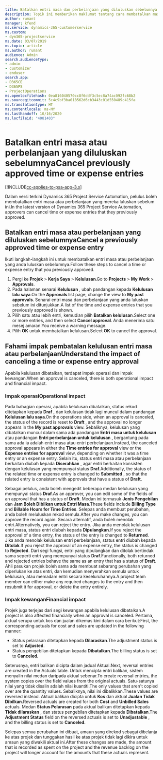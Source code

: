 ```yaml
---
title: Batalkan entri masa dan perbelanjaan yang diluluskan sebelumnya
description: Topik ini memberikan maklumat tentang cara membatalkan masa projek diluluskan dan transaksi perbelanjaan.
author: rumant
manager: kfend
ms.service: dynamics-365-customerservice
ms.custom:
- dyn365-projectservice
ms.date: 03/07/2019
ms.topic: article
ms.author: rumant
audience: Admin
search.audienceType:
- admin
- customizer
- enduser
search.app:
- D365CE
- D365PS
- ProjectOperations
ms.openlocfilehash: 0ea816040570cc8f6ddf3c5ec8a74ac092fc68b2
ms.sourcegitcommit: 5c4c9bf3ba018562d6cb3443c01d550489c415fa
ms.translationtype: HT
ms.contentlocale: ms-MY
ms.lasthandoff: 10/16/2020
ms.locfileid: "4081403"
---
```

# <a name="cancel-previously-approved-time-or-expense-entries"></a><span data-ttu-id="6b5c4-103">Batalkan entri masa atau perbelanjaan yang diluluskan sebelumnya</span><span class="sxs-lookup"><span data-stu-id="6b5c4-103">Cancel previously approved time or expense entries</span></span>

[!INCLUDE[cc-applies-to-psa-app-3.x](../includes/cc-applies-to-psa-app-3x.md)]

<span data-ttu-id="6b5c4-104">Dalam versi terkini Dynamics 365 Project Service Automation, pelulus boleh membatalkan entri masa atau perbelanjaan yang mereka luluskan sebelum ini.</span><span class="sxs-lookup"><span data-stu-id="6b5c4-104">In the latest version of Dynamics 365 Project Service Automation, approvers can cancel time or expense entries that they previously approved.</span></span>

## <a name="cancel-a-previously-approved-time-or-expense-entry"></a><span data-ttu-id="6b5c4-105">Batalkan entri masa atau perbelanjaan yang diluluskan sebelumnya</span><span class="sxs-lookup"><span data-stu-id="6b5c4-105">Cancel a previously approved time or expense entry</span></span>

<span data-ttu-id="6b5c4-106">Ikuti langkah-langkah ini untuk membatalkan entri masa atau perbelanjaan yang anda luluskan sebelumnya.</span><span class="sxs-lookup"><span data-stu-id="6b5c4-106">Follow these steps to cancel a time or expense entry that you previously approved.</span></span>

1. <span data-ttu-id="6b5c4-107">Pergi ke **Projek** \> **Kerja Saya** \> **Kelulusan**.</span><span class="sxs-lookup"><span data-stu-id="6b5c4-107">Go to **Projects** \> **My Work** \> **Approvals**.</span></span>
2. <span data-ttu-id="6b5c4-108">Pada halaman senarai **Kelulusan** , ubah pandangan kepada **Kelulusan lalu saya**.</span><span class="sxs-lookup"><span data-stu-id="6b5c4-108">On the **Approvals** list page, change the view to **My past approvals**.</span></span> <span data-ttu-id="6b5c4-109">Senarai entri masa dan perbelanjaan yang anda luluskan sebelum ini ditunjukkan.</span><span class="sxs-lookup"><span data-stu-id="6b5c4-109">A list of the time and expense entries that you previously approved is shown.</span></span>
3. <span data-ttu-id="6b5c4-110">Pilih satu atau lebih entri, kemudian pilih **Batalkan kelulusan**.</span><span class="sxs-lookup"><span data-stu-id="6b5c4-110">Select one or more entries, and then select **Cancel approval**.</span></span> <span data-ttu-id="6b5c4-111">Anda menerima satu mesej amaran.</span><span class="sxs-lookup"><span data-stu-id="6b5c4-111">You receive a warning message.</span></span>
4. <span data-ttu-id="6b5c4-112">Pilih **OK** untuk membatalkan kelulusan.</span><span class="sxs-lookup"><span data-stu-id="6b5c4-112">Select **OK** to cancel the approval.</span></span>

## <a name="understand-the-impact-of-canceling-a-time-or-expense-entry-approval"></a><span data-ttu-id="6b5c4-113">Fahami impak pembatalan kelulusan entri masa atau perbelanjaan</span><span class="sxs-lookup"><span data-stu-id="6b5c4-113">Understand the impact of canceling a time or expense entry approval</span></span>

<span data-ttu-id="6b5c4-114">Apabila kelulusan dibatalkan, terdapat impak operasi dan impak kewangan.</span><span class="sxs-lookup"><span data-stu-id="6b5c4-114">When an approval is canceled, there is both operational impact and financial impact.</span></span>

### <a name="operational-impact"></a><span data-ttu-id="6b5c4-115">Impak operasi</span><span class="sxs-lookup"><span data-stu-id="6b5c4-115">Operational impact</span></span>

<span data-ttu-id="6b5c4-116">Pada bahagian operasi, apabila kelulusan dibatalkan, status rekod ditetapkan kepada **Draf** , dan kelulusan tidak lagi muncul dalam pandangan **Kelulusan lalu saya**.</span><span class="sxs-lookup"><span data-stu-id="6b5c4-116">On the operations side, when an approval is canceled, the status of the record is reset to **Draft** , and the approval no longer appears in the **My past approvals** view.</span></span> <span data-ttu-id="6b5c4-117">Sebaliknya, kelulusan yang dibatalkan muncul dalam sama ada pandangan **Entri masa untuk kelulusan** atau pandangan **Entri perbelanjaan untuk kelulusan** , bergantung pada sama ada ia adalah entri masa atau entri perbelanjaan.</span><span class="sxs-lookup"><span data-stu-id="6b5c4-117">Instead, the canceled approval appears in either the **Time entries for approval** view or the **Expense entries for approval** view, depending on whether it was a time entry or an expense entry.</span></span> <span data-ttu-id="6b5c4-118">Selain itu, status entri masa atau perbelanjaan berkaitan diubah kepada **Diserahkan** , agar entri berkaitan konsisten dengan kelulusan yang mempunyai status **Draf**.</span><span class="sxs-lookup"><span data-stu-id="6b5c4-118">Additionally, the status of the related time or expense entry is changed to **Submitted** , so that the related entry is consistent with approvals that have a status of **Draft**.</span></span>

<span data-ttu-id="6b5c4-119">Sebagai pelulus, anda boleh mengedit beberapa medan kelulusan yang mempunyai status **Draf**.</span><span class="sxs-lookup"><span data-stu-id="6b5c4-119">As an approver, you can edit some of the fields of an approval that has a status of **Draft**.</span></span> <span data-ttu-id="6b5c4-120">Medan ini termasuk **Jenis Pengebilan** dan **Jam Boleh Dibilkan untuk Entri Masa**.</span><span class="sxs-lookup"><span data-stu-id="6b5c4-120">These fields include **Billing Type** and **Billable Hours for Time Entries**.</span></span> <span data-ttu-id="6b5c4-121">Selepas anda membuat perubahan, anda boleh meluluskan rekod semula.</span><span class="sxs-lookup"><span data-stu-id="6b5c4-121">After you make changes, you can approve the record again.</span></span> <span data-ttu-id="6b5c4-122">Secara alternatif, anda boleh menolak entri.</span><span class="sxs-lookup"><span data-stu-id="6b5c4-122">Alternatively, you can reject the entry.</span></span> <span data-ttu-id="6b5c4-123">Jika anda menolak kelulusan entri masa, status entri diubah kepada **Dipulangkan**.</span><span class="sxs-lookup"><span data-stu-id="6b5c4-123">If you reject the approval of a time entry, the status of the entry is changed to **Returned**.</span></span> <span data-ttu-id="6b5c4-124">Jika anda menolak kelulusan entri perbelanjaan, status entri diubah kepada **Ditolak**.</span><span class="sxs-lookup"><span data-stu-id="6b5c4-124">If you reject the approval of an expense entry, the status is changed to **Rejected**.</span></span> <span data-ttu-id="6b5c4-125">Dari segi fungsi, entri yang dipulangkan dan ditolak bertindak sama seperti entri yang mempunyai status **Draf**.</span><span class="sxs-lookup"><span data-stu-id="6b5c4-125">Functionally, both returned and rejected entries behave the same as an entry that has a status of **Draft**.</span></span> <span data-ttu-id="6b5c4-126">Ahli pasukan projek boleh sama ada membuat sebarang perubahan yang diperlukan ke atas entri, dan kemudian menyerahkan semula untuk kelulusan, atau memadam entri secara keseluruhannya.</span><span class="sxs-lookup"><span data-stu-id="6b5c4-126">A project team member can either make any required changes to the entry and then resubmit it for approval, or delete the entry entirely.</span></span>

### <a name="financial-impact"></a><span data-ttu-id="6b5c4-127">Impak kewangan</span><span class="sxs-lookup"><span data-stu-id="6b5c4-127">Financial impact</span></span>

<span data-ttu-id="6b5c4-128">Projek juga terjejas dari segi kewangan apabila kelulusan dibatalkan.</span><span class="sxs-lookup"><span data-stu-id="6b5c4-128">A project is also affected financially when an approval is canceled.</span></span> <span data-ttu-id="6b5c4-129">Pertama, aktual serupa untuk kos dan jualan dikemas kini dalam cara berikut:</span><span class="sxs-lookup"><span data-stu-id="6b5c4-129">First, the corresponding actuals for cost and sales are updated in the following manner:</span></span>

- <span data-ttu-id="6b5c4-130">Status pelarasan ditetapkan kepada **Dilaraskan**.</span><span class="sxs-lookup"><span data-stu-id="6b5c4-130">The adjustment status is set to **Adjusted**.</span></span>
- <span data-ttu-id="6b5c4-131">Status pengebilan ditetapkan kepada **Dibatalkan**.</span><span class="sxs-lookup"><span data-stu-id="6b5c4-131">The billing status is set to **Canceled**.</span></span>

<span data-ttu-id="6b5c4-132">Seterusnya, entri balikan dicipta dalam jadual Aktual.</span><span class="sxs-lookup"><span data-stu-id="6b5c4-132">Next, reversal entries are created in the Actuals table.</span></span> <span data-ttu-id="6b5c4-133">Untuk mencipta entri balikan, sistem menyalin nilai medan daripada aktual sebenar.</span><span class="sxs-lookup"><span data-stu-id="6b5c4-133">To create reversal entries, the system copies over the field values from the original actuals.</span></span> <span data-ttu-id="6b5c4-134">Satu-satunya nilai yang tidak disalin adalah nilai kuantiti.</span><span class="sxs-lookup"><span data-stu-id="6b5c4-134">The only values that aren't copied over are the quantity values.</span></span> <span data-ttu-id="6b5c4-135">Sebaliknya, nilai ini dibalikkan.</span><span class="sxs-lookup"><span data-stu-id="6b5c4-135">These values are reversed instead.</span></span> <span data-ttu-id="6b5c4-136">Aktual balikan dicipta untuk **Kos** dan aktual **Jualan Tidak Dibilkan**.</span><span class="sxs-lookup"><span data-stu-id="6b5c4-136">Reversed actuals are created for both **Cost** and **Unbilled Sales** actuals.</span></span> <span data-ttu-id="6b5c4-137">Medan **Status Pelarasan** pada aktual balikan ditetapkan kepada **Tidak dilaraskan** , dan status pengebilan ditetapkan kepada **Dibatalkan**.</span><span class="sxs-lookup"><span data-stu-id="6b5c4-137">The **Adjustment Status** field on the reversed actuals is set to **Unadjustable** , and the billing status is set to **Canceled**.</span></span>

<span data-ttu-id="6b5c4-138">Selepas semua perubahan ini dibuat, amaun yang direkod sebagai dibelanja ke atas projek dan tunggakan hasil ke atas projek tidak lagi dikira untuk amaun yang diwakili aktual ini.</span><span class="sxs-lookup"><span data-stu-id="6b5c4-138">After these changes are made, the amount that is recorded as spent on the project and the revenue backlog on the project will longer account for the amounts that these actuals represent.</span></span>

